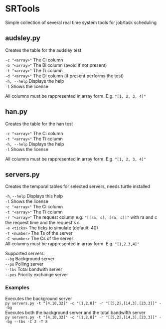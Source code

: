# SRTools
Simple collection of several real time system tools for job/task scheduling

## audsley.py

Creates the table for the audsley test

`-c "<array>"`  The Ci column  
`-b "<array>"`  The Bi column (avoid if not present)  
`-t "<array>"`  The Ti column  
`-d "<array>"`  The Di column (if present performs the test)  
`-h, --help`    Displays the help  
`-l`            Shows the license  
  
All columns must be rappresented in array form. E.g. `"[1, 2, 3, 4]"`

## han.py

Creates the table for the han test

`-c "<array>"`  The Ci column  
`-t "<array>"`  The Ti column  
`-h, --help`    Displays the help  
`-l`            Shows the license  
  
All columns must be rappresented in array form. E.g. `"[1, 2, 3, 4]"`

## servers.py

Creates the temporal tables for selected servers, needs turtle installed  

`-h`, `--help`    Displays this help  
`-l`            Shows the license  
-`c "<array>"`  The Ci column  
`-t "<array>"`  The Ti column  
`-r "<array>"`  The request column e.g. `"[[ra, c], [ra, c]]"` with ra and c the request time and the request's c  
`-e <ticks>`    The ticks to simulate (default: 40)  
`-T <number>`   The Ts of the server  
`-C <number>`   The Cs of the server  
All columns must be rappresented in array form. E.g. `"[1,2,3,4]"`

Supported servers:  
`--bg`          Background server  
`--ps`          Polling server  
`--tbs`         Total bandwith server  
`--pes`         Priority exchange server  

### Examples
Executes the background server  
```py servers.py -t "[4,10,32]" -c "[1,2,8]" -r "[[5,2],[14,3],[23,3]]" --bg```  
Executes both the background server and the total bandwifth server  
```py servers.py -t "[4,10,32]" -c "[1,2,8]" -r "[[5,2],[14,3],[23,3]]" --bg --tbs -C 2 -T 8```  
